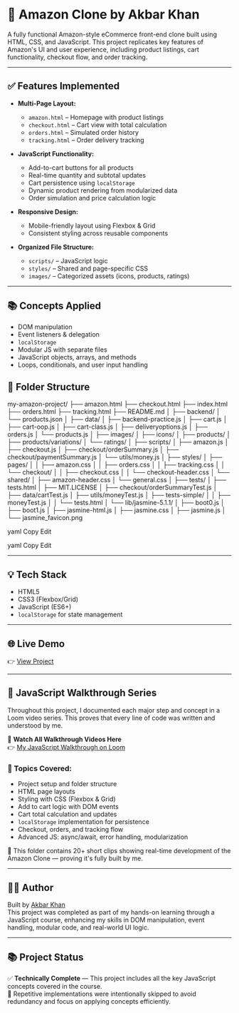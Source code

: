 # 🛒 Amazon Clone by Akbar Khan

A fully functional Amazon-style eCommerce front-end clone built using HTML, CSS, and JavaScript. This project replicates key features of Amazon's UI and user experience, including product listings, cart functionality, checkout flow, and order tracking.

---

## ✅ Features Implemented

- **Multi-Page Layout:**
  - `amazon.html` – Homepage with product listings
  - `checkout.html` – Cart view with total calculation
  - `orders.html` – Simulated order history
  - `tracking.html` – Order delivery tracking

- **JavaScript Functionality:**
  - Add-to-cart buttons for all products
  - Real-time quantity and subtotal updates
  - Cart persistence using `localStorage`
  - Dynamic product rendering from modularized data
  - Order simulation and price calculation logic

- **Responsive Design:**
  - Mobile-friendly layout using Flexbox & Grid
  - Consistent styling across reusable components

- **Organized File Structure:**
  - `scripts/` – JavaScript logic
  - `styles/` – Shared and page-specific CSS
  - `images/` – Categorized assets (icons, products, ratings)

---

## 📚 Concepts Applied

- DOM manipulation
- Event listeners & delegation
- `localStorage`
- Modular JS with separate files
- JavaScript objects, arrays, and methods
- Loops, conditionals, and user input handling


## 📁 Folder Structure

my-amazon-project/
├── amazon.html
├── checkout.html
├── index.html
├── orders.html
├── tracking.html
├── README.md
│
├── backend/
│ └── products.json
│
├── data/
│ ├── backend-practice.js
│ ├── cart.js
│ ├── cart-oop.js
│ ├── cart-class.js
│ ├── deliveryoptions.js
│ ├── orders.js
│ └── products.js
│
├── images/
│ ├── icons/
│ ├── products/
│ ├── products/variations/
│ └── ratings/
│
├── scripts/
│ ├── amazon.js
│ ├── checkout.js
│ ├── checkout/orderSummary.js
│ ├── checkout/paymentSummary.js
│ └── utils/money.js
│
├── styles/
│ ├── pages/
│ │ ├── amazon.css
│ │ ├── orders.css
│ │ ├── tracking.css
│ │ └── checkout/
│ │ ├── checkout.css
│ │ └── checkout-header.css
│ └── shared/
│ ├── amazon-header.css
│ └── general.css
│
├── tests/
│ ├── tests.html
│ ├── MIT.LICENSE
│ ├── checkout/orderSummaryTest.js
│ ├── data/cartTest.js
│ ├── utils/moneyTest.js
│ ├── tests-simple/
│ │ ├── moneyTest.js
│ │ └── tests.html
│ └── lib/jasmine-5.1.1/
│ ├── boot0.js
│ ├── boot1.js
│ ├── jasmine-html.js
│ ├── jasmine.css
│ ├── jasmine.js
│ └── jasmine_favicon.png

yaml
Copy
Edit


yaml
Copy
Edit

---

## 💡 Tech Stack

- HTML5
- CSS3 (Flexbox/Grid)
- JavaScript (ES6+)
- `localStorage` for state management

---

## 🌐 Live Demo

👉 [View Project](https://khan4218.github.io/my-amazon-project/)

---

## 🎥 JavaScript Walkthrough Series

Throughout this project, I documented each major step and concept in a Loom video series. This proves that every line of code was written and understood by me.

📂 **Watch All Walkthrough Videos Here**  
👉 [My JavaScript Walkthrough on Loom](https://loom.com/share/folder/bb721a45b61f4e4394cd501cb2f31387)

### 📌 Topics Covered:
- Project setup and folder structure
- HTML page layouts
- Styling with CSS (Flexbox & Grid)
- Add to cart logic with DOM events
- Cart total calculation and updates
- `localStorage` implementation for persistence
- Checkout, orders, and tracking flow
- Advanced JS: async/await, error handling, modularization

🎯 This folder contains 20+ short clips showing real-time development of the Amazon Clone — proving it's fully built by me.

---

## 👨‍💻 Author

Built by [Akbar Khan](https://github.com/Khan4218)  
This project was completed as part of my hands-on learning through a JavaScript course, enhancing my skills in DOM manipulation, event handling, modular code, and real-world UI logic.

---

## 📚 Project Status

✅ **Technically Complete** — This project includes all the key JavaScript concepts covered in the course.  
🔁 Repetitive implementations were intentionally skipped to avoid redundancy and focus on applying concepts efficiently.

